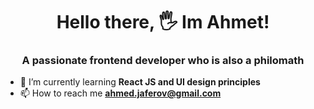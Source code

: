 <h1 align="center">Hello there, 🖐 Im Ahmet!</h1>
<h3 align="center">A passionate frontend developer who is also a philomath</h3>

- 🌱 I’m currently learning **React JS and UI design principles**
- 📫 How to reach me **ahmed.jaferov@gmail.com**
